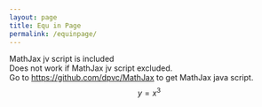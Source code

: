 ```yaml
---
layout: page
title: Equ in Page
permalink: /equinpage/
---
```

MathJax jv script is included  
Does not work if MathJax jv script excluded.  
Go to  https://github.com/dpvc/MathJax to get MathJax java script.  
$$y=x^{3}$$  
<script id="MathJax-script" async
  src="https://cdn.jsdelivr.net/npm/mathjax@3/es5/tex-mml-chtml.js">
</script>
